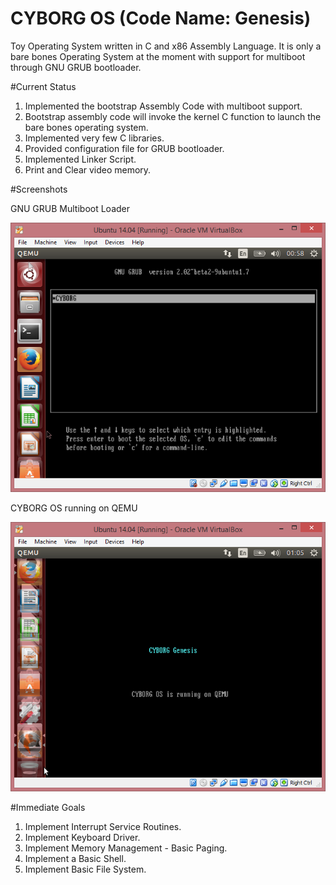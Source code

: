 # CYBORG OS (Code Name: Genesis)
Toy Operating System written in C and x86 Assembly Language. It is only a bare bones Operating System at the moment with support for  multiboot through GNU GRUB bootloader. 

#Current Status

1. Implemented the bootstrap Assembly Code with multiboot support.
2. Bootstrap assembly code will invoke the kernel C function to launch the bare bones operating system.
3. Implemented very few C libraries.
4. Provided configuration file for GRUB bootloader.
5. Implemented Linker Script.
6. Print and Clear video memory.

#Screenshots

GNU GRUB Multiboot Loader

![Cyborg Genesis](https://raw.githubusercontent.com/abhilashkrishnan/cyborg/master/grub.png)

CYBORG OS running on QEMU

![Cyborg Genesis](https://raw.githubusercontent.com/abhilashkrishnan/cyborg/master/os.png)

#Immediate Goals

1. Implement Interrupt Service Routines.
2. Implement Keyboard Driver.
3. Implement Memory Management - Basic Paging.
4. Implement a Basic Shell.
5. Implement Basic File System.


